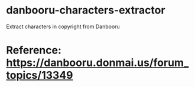 # danbooru-characters-extractor

Extract characters in copyright from Danbooru

# Reference: https://danbooru.donmai.us/forum_topics/13349
